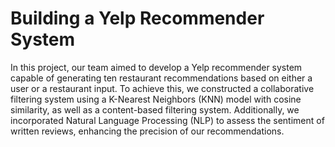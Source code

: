 # Building a Yelp Recommender System

In this project, our team aimed to develop a Yelp recommender system capable of generating ten restaurant recommendations based on either a user or a restaurant input. To achieve this, we constructed a collaborative filtering system using a K-Nearest Neighbors (KNN) model with cosine similarity, as well as a content-based filtering system. Additionally, we incorporated Natural Language Processing (NLP) to assess the sentiment of written reviews, enhancing the precision of our recommendations.
